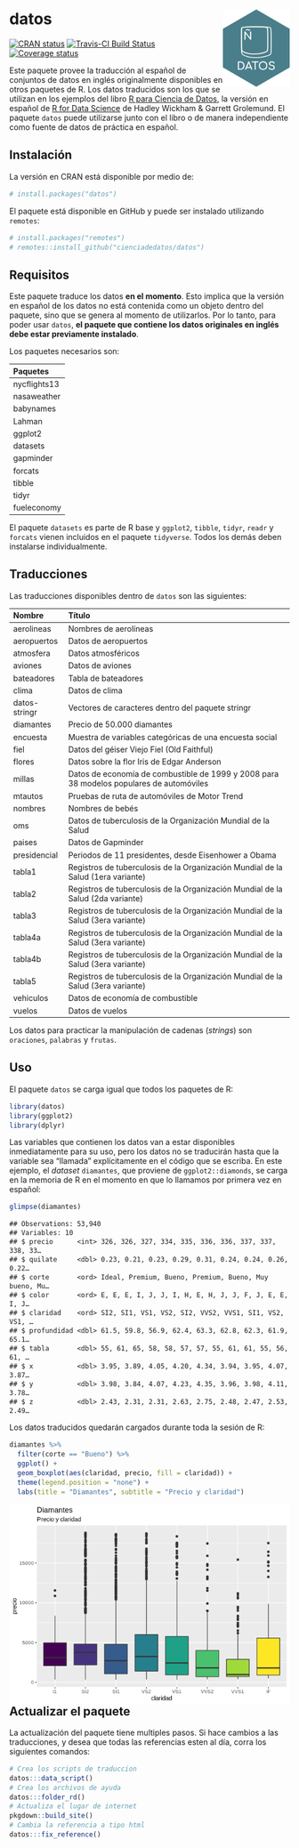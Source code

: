 
# datos <img src="man/figures/logo.png" align="right" width = "120px"/>

[![CRAN
status](https://www.r-pkg.org/badges/version/datos)](https://cran.r-project.org/package=datos)
[![Travis-CI Build
Status](https://travis-ci.org/cienciadedatos/datos.svg?branch=master)](https://travis-ci.org/cienciadedatos/datos)
[![Coverage
status](https://codecov.io/gh/cienciadedatos/datos/branch/master/graph/badge.svg)](https://codecov.io/github/cienciadedatos/datos?branch=master)

Este paquete provee la traducción al español de conjuntos de datos en
inglés originalmente disponibles en otros paquetes de R. Los datos
traducidos son los que se utilizan en los ejemplos del libro [R para
Ciencia de Datos](https://es.r4ds.hadley.nz/), la versión en español de
[R for Data Science](https://r4ds.had.co.nz/) de Hadley Wickham &
Garrett Grolemund. El paquete `datos` puede utilizarse junto con el
libro o de manera independiente como fuente de datos de práctica en
español.

## Instalación

La versión en CRAN está disponible por medio de:

``` r
# install.packages("datos")
```

El paquete está disponible en GitHub y puede ser instalado utilizando
`remotes`:

``` r
# install.packages("remotes")
# remotes::install_github("cienciadedatos/datos")
```

## Requisitos

Este paquete traduce los datos **en el momento**. Esto implica que la
versión en español de los datos no está contenida como un objeto dentro
del paquete, sino que se genera al momento de utilizarlos. Por lo tanto,
para poder usar `datos`, **el paquete que contiene los datos originales
en inglés debe estar previamente instalado**.

Los paquetes necesarios son:

| Paquetes     |
| :----------- |
| nycflights13 |
| nasaweather  |
| babynames    |
| Lahman       |
| ggplot2      |
| datasets     |
| gapminder    |
| forcats      |
| tibble       |
| tidyr        |
| fueleconomy  |

El paquete `datasets` es parte de R base y `ggplot2`, `tibble`, `tidyr`,
`readr` y `forcats` vienen incluidos en el paquete `tidyverse`. Todos
los demás deben instalarse individualmente.

## Traducciones

Las traducciones disponibles dentro de `datos` son las
siguientes:

| Nombre        | Título                                                                                   |
| :------------ | :--------------------------------------------------------------------------------------- |
| aerolineas    | Nombres de aerolíneas                                                                    |
| aeropuertos   | Datos de aeropuertos                                                                     |
| atmosfera     | Datos atmosféricos                                                                       |
| aviones       | Datos de aviones                                                                         |
| bateadores    | Tabla de bateadores                                                                      |
| clima         | Datos de clima                                                                           |
| datos-stringr | Vectores de caracteres dentro del paquete stringr                                        |
| diamantes     | Precio de 50.000 diamantes                                                               |
| encuesta      | Muestra de variables categóricas de una encuesta social                                  |
| fiel          | Datos del géiser Viejo Fiel (Old Faithful)                                               |
| flores        | Datos sobre la flor Iris de Edgar Anderson                                               |
| millas        | Datos de economía de combustible de 1999 y 2008 para 38 modelos populares de automóviles |
| mtautos       | Pruebas de ruta de automóviles de Motor Trend                                            |
| nombres       | Nombres de bebés                                                                         |
| oms           | Datos de tuberculosis de la Organización Mundial de la Salud                             |
| paises        | Datos de Gapminder                                                                       |
| presidencial  | Periodos de 11 presidentes, desde Eisenhower a Obama                                     |
| tabla1        | Registros de tuberculosis de la Organización Mundial de la Salud (1era variante)         |
| tabla2        | Registros de tuberculosis de la Organización Mundial de la Salud (2da variante)          |
| tabla3        | Registros de tuberculosis de la Organización Mundial de la Salud (3era variante)         |
| tabla4a       | Registros de tuberculosis de la Organización Mundial de la Salud (3era variante)         |
| tabla4b       | Registros de tuberculosis de la Organización Mundial de la Salud (3era variante)         |
| tabla5        | Registros de tuberculosis de la Organización Mundial de la Salud (3era variante)         |
| vehiculos     | Datos de economía de combustible                                                         |
| vuelos        | Datos de vuelos                                                                          |

Los datos para practicar la manipulación de cadenas (*strings*) son
`oraciones`, `palabras` y `frutas`.

## Uso

El paquete `datos` se carga igual que todos los paquetes de R:

``` r
library(datos)
library(ggplot2)
library(dplyr)
```

Las variables que contienen los datos van a estar disponibles
inmediatamente para su uso, pero los datos no se traducirán hasta que la
variable sea “llamada” explícitamente en el código que se escriba. En
este ejemplo, el *dataset* `diamantes`, que proviene de
`ggplot2::diamonds`, se carga en la memoria de R en el momento en que lo
llamamos por primera vez en español:

``` r
glimpse(diamantes)
```

    ## Observations: 53,940
    ## Variables: 10
    ## $ precio      <int> 326, 326, 327, 334, 335, 336, 336, 337, 337, 338, 33…
    ## $ quilate     <dbl> 0.23, 0.21, 0.23, 0.29, 0.31, 0.24, 0.24, 0.26, 0.22…
    ## $ corte       <ord> Ideal, Premium, Bueno, Premium, Bueno, Muy bueno, Mu…
    ## $ color       <ord> E, E, E, I, J, J, I, H, E, H, J, J, F, J, E, E, I, J…
    ## $ claridad    <ord> SI2, SI1, VS1, VS2, SI2, VVS2, VVS1, SI1, VS2, VS1, …
    ## $ profundidad <dbl> 61.5, 59.8, 56.9, 62.4, 63.3, 62.8, 62.3, 61.9, 65.1…
    ## $ tabla       <dbl> 55, 61, 65, 58, 58, 57, 57, 55, 61, 61, 55, 56, 61, …
    ## $ x           <dbl> 3.95, 3.89, 4.05, 4.20, 4.34, 3.94, 3.95, 4.07, 3.87…
    ## $ y           <dbl> 3.98, 3.84, 4.07, 4.23, 4.35, 3.96, 3.98, 4.11, 3.78…
    ## $ z           <dbl> 2.43, 2.31, 2.31, 2.63, 2.75, 2.48, 2.47, 2.53, 2.49…

Los datos traducidos quedarán cargados durante toda la sesión de R:

``` r
diamantes %>%
  filter(corte == "Bueno") %>%
  ggplot() +
  geom_boxplot(aes(claridad, precio, fill = claridad)) +
  theme(legend.position = "none") +
  labs(title = "Diamantes", subtitle = "Precio y claridad")
```

<img src="man/figures/diamantes.png" align="right"/>

## Actualizar el paquete

La actualización del paquete tiene multiples pasos. Si hace cambios a
las traducciones, y desea que todas las referencias esten al día, corra
los siguientes comandos:

``` r
# Crea los scripts de traduccion
datos:::data_script()
# Crea los archivos de ayuda
datos:::folder_rd()
# Actualiza el lugar de internet
pkgdown::build_site()
# Cambia la referencia a tipo html
datos:::fix_reference()
```
